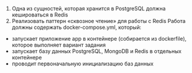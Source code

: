 1. Одна из сущностей, которая хранится в PostgreSQL должна кешироваться в Redis
2. Реализовать паттерн «сквозное чтение» для работы с Redis
Работа должны содержать docker-compose.yml, который:
- запускает приложение app в контейнере (собирается из dockerfile), которое
выполняет вариант задания
- запускает базу данных PostgreSQL, MongoDB и Redis в отдельных контейнере
- проводит первоначальную инициализацию баз данных
